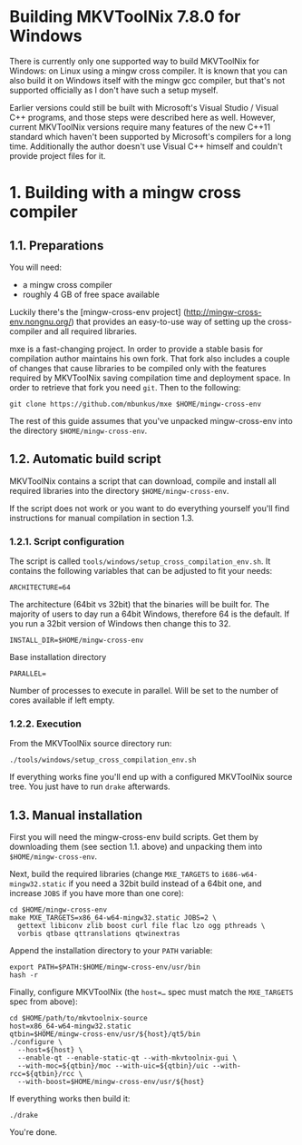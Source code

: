 Building MKVToolNix 7.8.0 for Windows
=====================================

There is currently only one supported way to build MKVToolNix for
Windows: on Linux using a mingw cross compiler. It is known that you
can also build it on Windows itself with the mingw gcc compiler, but
that's not supported officially as I don't have such a setup myself.

Earlier versions could still be built with Microsoft's Visual Studio /
Visual C++ programs, and those steps were described here as
well. However, current MKVToolNix versions require many features of
the new C++11 standard which haven't been supported by Microsoft's
compilers for a long time. Additionally the author doesn't use Visual
C++ himself and couldn't provide project files for it.

# 1. Building with a mingw cross compiler

## 1.1. Preparations

You will need:

- a mingw cross compiler
- roughly 4 GB of free space available

Luckily there's the [mingw-cross-env project]
(http://mingw-cross-env.nongnu.org/) that provides an easy-to-use way
of setting up the cross-compiler and all required libraries.

mxe is a fast-changing project. In order to provide a stable basis for
compilation author maintains his own fork. That fork also includes a
couple of changes that cause libraries to be compiled only with the
features required by MKVToolNix saving compilation time and deployment
space. In order to retrieve that fork you need `git`. Then to the
following:

    git clone https://github.com/mbunkus/mxe $HOME/mingw-cross-env

The rest of this guide assumes that you've unpacked mingw-cross-env
into the directory `$HOME/mingw-cross-env`.

## 1.2. Automatic build script

MKVToolNix contains a script that can download, compile and install
all required libraries into the directory `$HOME/mingw-cross-env`.

If the script does not work or you want to do everything yourself
you'll find instructions for manual compilation in section 1.3.

### 1.2.1. Script configuration

The script is called `tools/windows/setup_cross_compilation_env.sh`. It
contains the following variables that can be adjusted to fit your
needs:

    ARCHITECTURE=64

The architecture (64bit vs 32bit) that the binaries will be built
for. The majority of users to day run a 64bit Windows, therefore 64 is
the default. If you run a 32bit version of Windows then change this to
32.

    INSTALL_DIR=$HOME/mingw-cross-env

Base installation directory

    PARALLEL=

Number of processes to execute in parallel. Will be set to the number
of cores available if left empty.

### 1.2.2. Execution

From the MKVToolNix source directory run:

    ./tools/windows/setup_cross_compilation_env.sh

If everything works fine you'll end up with a configured MKVToolNix
source tree. You just have to run `drake` afterwards.

## 1.3. Manual installation

First you will need the mingw-cross-env build scripts. Get them by
downloading them (see section 1.1. above) and unpacking them into
`$HOME/mingw-cross-env`.

Next, build the required libraries (change `MXE_TARGETS` to
`i686-w64-mingw32.static` if you need a 32bit build instead of a 64bit
one, and increase `JOBS` if you have more than one core):

    cd $HOME/mingw-cross-env
    make MXE_TARGETS=x86_64-w64-mingw32.static JOBS=2 \
      gettext libiconv zlib boost curl file flac lzo ogg pthreads \
      vorbis qtbase qttranslations qtwinextras

Append the installation directory to your `PATH` variable:

    export PATH=$PATH:$HOME/mingw-cross-env/usr/bin
    hash -r

Finally, configure MKVToolNix (the `host=…` spec must match the
`MXE_TARGETS` spec from above):

    cd $HOME/path/to/mkvtoolnix-source
    host=x86_64-w64-mingw32.static
    qtbin=$HOME/mingw-cross-env/usr/${host}/qt5/bin
    ./configure \
      --host=${host} \
      --enable-qt --enable-static-qt --with-mkvtoolnix-gui \
      --with-moc=${qtbin}/moc --with-uic=${qtbin}/uic --with-rcc=${qtbin}/rcc \
      --with-boost=$HOME/mingw-cross-env/usr/${host}

If everything works then build it:

    ./drake

You're done.
